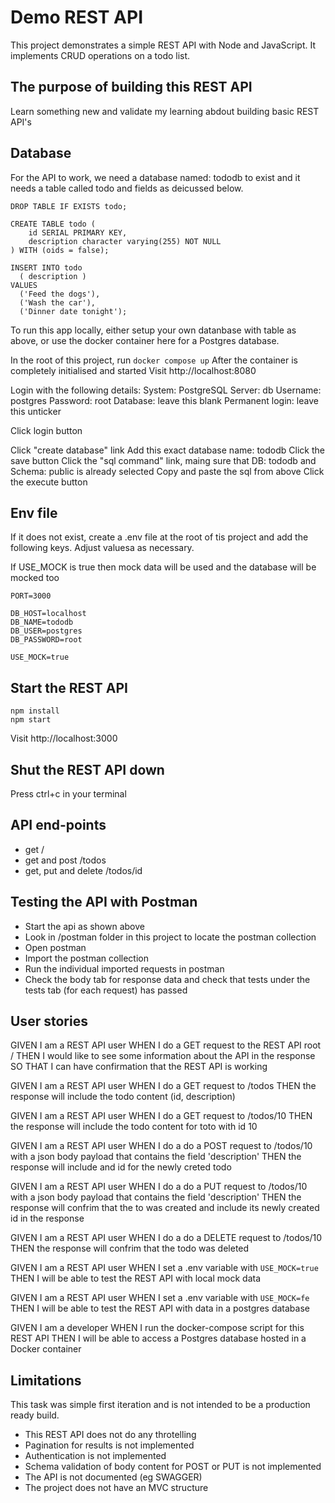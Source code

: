 # Demo REST API

This project demonstrates a simple REST API with Node and JavaScript.
It implements CRUD operations on a todo list.

## The purpose of building this REST API

Learn something new and validate my learning abdout building basic REST API's

## Database

For the API to work, we need a database named: tododb to exist and it needs a table called todo and fields as deicussed below.

```
DROP TABLE IF EXISTS todo;

CREATE TABLE todo (
    id SERIAL PRIMARY KEY,
    description character varying(255) NOT NULL
) WITH (oids = false);

INSERT INTO todo
  ( description )
VALUES
  ('Feed the dogs'),
  ('Wash the car'),
  ('Dinner date tonight');
```

To run this app locally, either setup your own datanbase with table as above, or use the docker container here for a Postgres database.

In the root of this project, run `docker compose up`
After the container is completely initialised and started
Visit http://localhost:8080

Login with the following details:
System: PostgreSQL
Server: db
Username: postgres
Password: root
Database: leave this blank
Permanent login: leave this unticker

Click login button

Click "create database" link
Add this exact database name: tododb
Click the save button
Click the "sql command" link, maing sure that DB: tododb and Schema: public is already selected
Copy and paste the sql from above
Click the execute button

## Env file

If it does not exist, create a .env file at the root of tis project and add the following keys. Adjust valuesa as necessary.

If USE_MOCK is true then mock data will be used and the database will be mocked too

```
PORT=3000

DB_HOST=localhost
DB_NAME=tododb
DB_USER=postgres
DB_PASSWORD=root

USE_MOCK=true
```

## Start the REST API

```
npm install
npm start
```

Visit http://localhost:3000

## Shut the REST API down

Press ctrl+c in your terminal

## API end-points

- get /
- get and post /todos
- get, put and delete /todos/id

## Testing the API with Postman

- Start the api as shown above
- Look in /postman folder in this project to locate the postman collection
- Open postman
- Import the postman collection
- Run the individual imported requests in postman
- Check the body tab for response data and check that tests under the tests tab (for each request) has passed

## User stories

GIVEN I am a REST API user
WHEN I do a GET request to the REST API root /
THEN I would like to see some information about the API in the response
SO THAT I can have confirmation that the REST API is working

GIVEN I am a REST API user
WHEN I do a GET request to /todos
THEN the response will include the todo content (id, description)

GIVEN I am a REST API user
WHEN I do a GET request to /todos/10
THEN the response will include the todo content for toto with id 10

GIVEN I am a REST API user
WHEN I do a do a POST request to /todos/10 with a json body payload that contains the field 'description'
THEN the response will include and id for the newly creted todo

GIVEN I am a REST API user
WHEN I do a do a PUT request to /todos/10 with a json body payload that contains the field 'description'
THEN the response will confrim that the to was created and include its newly created id in the response

GIVEN I am a REST API user
WHEN I do a do a DELETE request to /todos/10
THEN the response will confrim that the todo was deleted

GIVEN I am a REST API user
WHEN I set a .env variable with `USE_MOCK=true`
THEN I will be able to test the REST API with local mock data

GIVEN I am a REST API user
WHEN I set a .env variable with `USE_MOCK=fe`
THEN I will be able to test the REST API with data in a postgres database

GIVEN I am a developer
WHEN I run the docker-compose script for this REST API
THEN I will be able to access a Postgres database hosted in a Docker container

## Limitations

This task was simple first iteration and is not intended to be a production ready build.

- This REST API does not do any throtelling
- Pagination for results is not implemented
- Authentication is not implemented
- Schema validation of body content for POST or PUT is not implemented
- The API is not documented (eg SWAGGER)
- The project does not have an MVC structure
